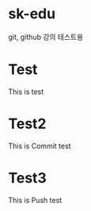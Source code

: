 # sk-edu
git, github 강의 테스트용

# Test
This is test

# Test2
This is Commit test

# Test3
This is Push test
